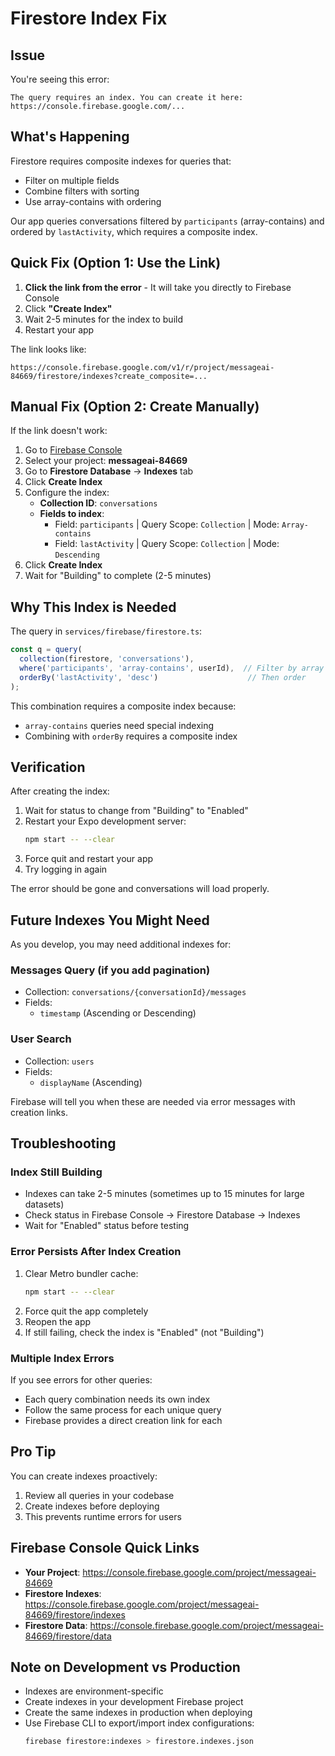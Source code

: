 # Firestore Index Fix

## Issue

You're seeing this error:
```
The query requires an index. You can create it here: https://console.firebase.google.com/...
```

## What's Happening

Firestore requires composite indexes for queries that:
- Filter on multiple fields
- Combine filters with sorting
- Use array-contains with ordering

Our app queries conversations filtered by `participants` (array-contains) and ordered by `lastActivity`, which requires a composite index.

## Quick Fix (Option 1: Use the Link)

1. **Click the link from the error** - It will take you directly to Firebase Console
2. Click **"Create Index"**
3. Wait 2-5 minutes for the index to build
4. Restart your app

The link looks like:
```
https://console.firebase.google.com/v1/r/project/messageai-84669/firestore/indexes?create_composite=...
```

## Manual Fix (Option 2: Create Manually)

If the link doesn't work:

1. Go to [Firebase Console](https://console.firebase.google.com/)
2. Select your project: **messageai-84669**
3. Go to **Firestore Database** → **Indexes** tab
4. Click **Create Index**
5. Configure the index:
   - **Collection ID**: `conversations`
   - **Fields to index**:
     - Field: `participants` | Query Scope: `Collection` | Mode: `Array-contains`
     - Field: `lastActivity` | Query Scope: `Collection` | Mode: `Descending`
6. Click **Create Index**
7. Wait for "Building" to complete (2-5 minutes)

## Why This Index is Needed

The query in `services/firebase/firestore.ts`:

```typescript
const q = query(
  collection(firestore, 'conversations'),
  where('participants', 'array-contains', userId),  // Filter by array
  orderBy('lastActivity', 'desc')                    // Then order
);
```

This combination requires a composite index because:
- `array-contains` queries need special indexing
- Combining with `orderBy` requires a composite index

## Verification

After creating the index:

1. Wait for status to change from "Building" to "Enabled"
2. Restart your Expo development server:
   ```bash
   npm start -- --clear
   ```
3. Force quit and restart your app
4. Try logging in again

The error should be gone and conversations will load properly.

## Future Indexes You Might Need

As you develop, you may need additional indexes for:

### Messages Query (if you add pagination)
- Collection: `conversations/{conversationId}/messages`
- Fields:
  - `timestamp` (Ascending or Descending)

### User Search
- Collection: `users`
- Fields:
  - `displayName` (Ascending)

Firebase will tell you when these are needed via error messages with creation links.

## Troubleshooting

### Index Still Building
- Indexes can take 2-5 minutes (sometimes up to 15 minutes for large datasets)
- Check status in Firebase Console → Firestore Database → Indexes
- Wait for "Enabled" status before testing

### Error Persists After Index Creation
1. Clear Metro bundler cache:
   ```bash
   npm start -- --clear
   ```
2. Force quit the app completely
3. Reopen the app
4. If still failing, check the index is "Enabled" (not "Building")

### Multiple Index Errors
If you see errors for other queries:
- Each query combination needs its own index
- Follow the same process for each unique query
- Firebase provides a direct creation link for each

## Pro Tip

You can create indexes proactively:

1. Review all queries in your codebase
2. Create indexes before deploying
3. This prevents runtime errors for users

## Firebase Console Quick Links

- **Your Project**: https://console.firebase.google.com/project/messageai-84669
- **Firestore Indexes**: https://console.firebase.google.com/project/messageai-84669/firestore/indexes
- **Firestore Data**: https://console.firebase.google.com/project/messageai-84669/firestore/data

## Note on Development vs Production

- Indexes are environment-specific
- Create indexes in your development Firebase project
- Create the same indexes in production when deploying
- Use Firebase CLI to export/import index configurations:
  ```bash
  firebase firestore:indexes > firestore.indexes.json
  ```

